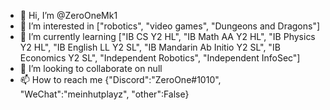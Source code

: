 - 👋 Hi, I’m @ZeroOneMk1
- 👀 I’m interested in ["robotics", "video games", "Dungeons and Dragons"]
- 🌱 I’m currently learning ["IB CS Y2 HL", "IB Math AA Y2 HL", "IB Physics Y2 HL", "IB English LL Y2 SL", "IB Mandarin Ab Initio Y2 SL", "IB Economics Y2 SL", "Independent Robotics", "Independent InfoSec"]
- 💞️ I’m looking to collaborate on null
- 📫 How to reach me {"Discord":"ZeroOne#1010", "WeChat":"meinhutplayz", "other":False}

<!---
ZeroOneMk1/ZeroOneMk1 is a ✨ special ✨ repository because its `README.md` (this file) appears on your GitHub profile.
You can click the Preview link to take a look at your changes.
--->
